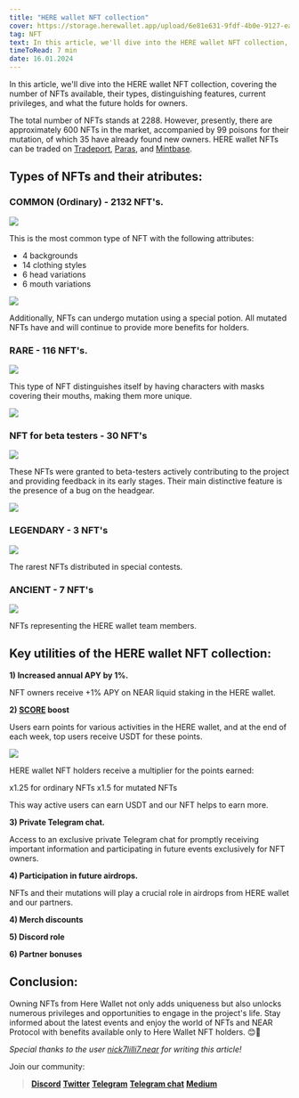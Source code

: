 ```yaml
---
title: "HERE wallet NFT collection"
cover: https://storage.herewallet.app/upload/6e81e631-9fdf-4b0e-9127-ea8a219d6878.png
tag: NFT
text: In this article, we'll dive into the HERE wallet NFT collection, covering the number of NFTs available, their types, distinguishing features, current privileges, and what the future holds for owners.
timeToRead: 7 min
date: 16.01.2024
---
```


In this article, we'll dive into the HERE wallet NFT collection, covering the number of NFTs available, their types, distinguishing features, current privileges, and what the future holds for owners.

The total number of NFTs stands at 2288. However, presently, there are approximately 600 NFTs in the market, accompanied by 99  poisons for their mutation, of which 35 have already found new owners. HERE wallet NFTs can be traded on [Tradeport](https://www.tradeport.xyz/near/collection/nft.herewallet.near?bottomTab=trades), [Paras](https://paras.id/collection/nft.herewallet.near), and [Mintbase](https://www.mintbase.xyz/contract/nft.herewallet.near/nfts/all/0).

## Types of NFTs and their atributes:

### COMMON (Ordinary) - 2132 NFT's. 

![](https://storage.herewallet.app/upload/f704bf24-a60b-4880-9e88-b7de7e677aaa.png)

This is the most common type of NFT with the following attributes:

- 4 backgrounds
- 14 clothing styles
- 6 head variations
- 6 mouth variations

![](https://storage.herewallet.app/upload/3217c7ca-6884-4e2b-abea-1708f7ab7342.png)

Additionally, NFTs can undergo mutation using a special potion. All mutated NFTs have and will continue to provide more benefits for holders.

### RARE - 116 NFT's.

![](https://storage.herewallet.app/upload/407845eb-c004-41c4-bdb5-5d951a1aab38.png)

This type of NFT distinguishes itself by having characters with masks covering their mouths, making them more unique.

![](https://storage.herewallet.app/upload/8849bc4f-a837-4dc8-a3c2-23b438e55ccf.png)

### NFT for beta testers  - 30 NFT's

![](https://storage.herewallet.app/upload/f546c0ce-6399-443d-b7ea-521ce45586fc.png)

These NFTs were granted to beta-testers actively contributing to the project and providing feedback in its early stages. Their main distinctive feature is the presence of a bug on the headgear.

![](https://storage.herewallet.app/upload/c98c5a1a-6321-45a2-ad80-8414cec41867.png)


### LEGENDARY - 3 NFT's

![](https://storage.herewallet.app/upload/3c7d9c33-1a88-45a0-8897-4c7660880068.png)

The rarest NFTs distributed in special contests.

### ANCIENT - 7 NFT's

![](https://storage.herewallet.app/upload/880d493e-8fd5-4f5a-ab92-be6274d29a4b.png)

NFTs representing the HERE wallet team members.

## Key utilities of the HERE wallet NFT collection:

**1) Increased annual APY by 1%.**

NFT owners receive +1% APY on NEAR liquid staking in the HERE wallet.

**2) [SCORE](https://www.herewallet.app/blog/here-score-29ce3537e225) boost** 

Users earn points for various activities in the HERE wallet, and at the end of each week, top users receive USDT for these points.

![](https://storage.herewallet.app/upload/2e98cabb-e9f1-496c-bcec-03287694b4dc.png)

HERE wallet NFT holders receive a multiplier for the points earned:

x1.25 for ordinary NFTs
x1.5 for mutated NFTs

This way active users can earn USDT and our NFT helps to earn more.

**3) Private Telegram chat.**

Access to an exclusive private Telegram chat for promptly receiving important information and participating in future events exclusively for NFT owners. 

**4) Participation in future airdrops.**

NFTs and their mutations will play a crucial role in airdrops from HERE wallet and our partners.

**4) Merch discounts**

**5) Discord role**

**6) Partner bonuses**

## Conclusion:

Owning NFTs from Here Wallet not only adds uniqueness but also unlocks numerous privileges and opportunities to engage in the project's life. Stay informed about the latest events and enjoy the world of NFTs and NEAR Protocol with benefits available only to Here Wallet NFT holders. 😊🚀

*Special thanks to the user [nick7lilli7.near](https://twitter.com/LiPillion) for writing this article!*

Join our community:
> [**Discord**](https://discord.gg/AfB5cvtFXH)
> [**Twitter**](https://twitter.com/here_wallet)
> [**Telegram**](https://t.me/herewallet)
> [**Telegram chat**](https://t.me/herewalletchat)
> [**Medium**](https://medium.com/@nearhere)
